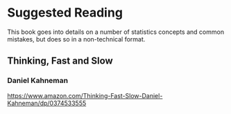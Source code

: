 # Suggested Reading
This book goes into details on a number of statistics concepts and common mistakes, but does so in a non-technical format.

## Thinking, Fast and Slow
### Daniel Kahneman

https://www.amazon.com/Thinking-Fast-Slow-Daniel-Kahneman/dp/0374533555